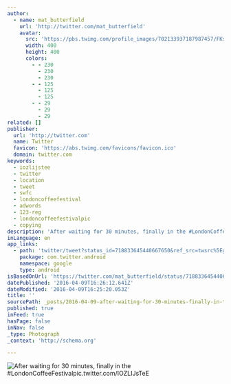 ```yaml
---
author:
  - name: mat_butterfield
    url: 'http://twitter.com/mat_butterfield'
    avatar:
      src: 'https://pbs.twimg.com/profile_images/702133937187987457/FKsS-0Qp_400x400.jpg'
      width: 400
      height: 400
      colors:
        - - 230
          - 230
          - 230
        - - 125
          - 125
          - 125
        - - 29
          - 29
          - 29
related: []
publisher:
  url: 'http://twitter.com'
  name: Twitter
  favicon: 'https://abs.twimg.com/favicons/favicon.ico'
  domain: twitter.com
keywords:
  - iozlijstee
  - twitter
  - location
  - tweet
  - swfc
  - londoncoffeefestival
  - adwords
  - 123-reg
  - londoncoffeefestivalpic
  - copying
description: 'After waiting for 30 minutes, finally in the #LondonCoffeeFestivalpic.twitter.com/IOZLIJsTeE'
inLanguage: en
app_links:
  - path: 'twitter/tweet?status_id=718833645440667650&ref_src=twsrc%5Egoogle%7Ctwcamp%5Eandroidseo%7Ctwgr%5Estatus%7Ctwterm%5E718833645440667650'
    package: com.twitter.android
    namespace: google
    type: android
isBasedOnUrl: 'https://twitter.com/mat_butterfield/status/718833645440667650'
datePublished: '2016-04-09T16:26:12.641Z'
dateModified: '2016-04-09T16:25:20.053Z'
title: ''
sourcePath: _posts/2016-04-09-after-waiting-for-30-minutes-finally-in-the-londoncoffeefe.md
published: true
inFeed: true
hasPage: false
inNav: false
_type: Photograph
_context: 'http://schema.org'

---
```

![After waiting for 30 minutes, finally in the #LondonCoffeeFestivalpic.twitter.com/IOZLIJsTeE](https://pbs.twimg.com/media/CfnPXqzWcAAKFMj.jpg:large)